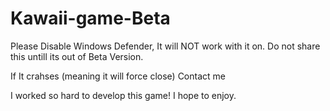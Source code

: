 # Kawaii-game-Beta
Please Disable Windows Defender, It will NOT work with it on. Do not share this untill its out of Beta Version.

If It crahses (meaning it will force close) Contact me

I worked so hard to develop this game! I hope to enjoy.

